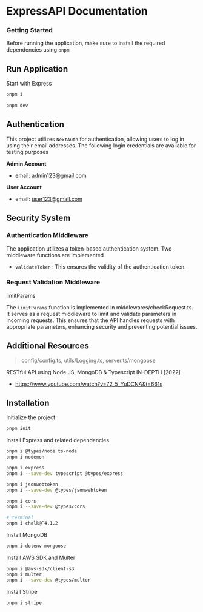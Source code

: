 # ExpressAPI Documentation

### Getting Started

Before running the application, make sure to install the required dependencies using `pnpm`

## Run Application 

Start with Express
```bash
pnpm i

pnpm dev
```

## Authentication

This project utilizes `NextAuth` for authentication, allowing users to log in using their email addresses. The following login credentials are available for testing purposes

**Admin Account**
- email: admin123@gmail.com

**User Account**
- email: user123@gmail.com

## Security System

### Authentication Middleware

The application utilizes a token-based authentication system. Two middleware functions are implemented

- `validateToken:` This ensures the validity of the authentication token.
<!-- - `adminAccess:` Grants access to admin functionalities. -->
<!-- - `userAccess:` Grants access to user functionalities. -->

### Request Validation Middleware

limitParams

The `limitParams` function is implemented in middlewares/checkRequest.ts. It serves as a request middleware to limit and validate parameters in incoming requests. This ensures that the API handles requests with appropriate parameters, enhancing security and preventing potential issues.

## Additional Resources

> config/config.ts, utils/Logging.ts, server.ts/mongoose

RESTful API using Node JS, MongoDB & Typescript IN-DEPTH [2022] 
- https://www.youtube.com/watch?v=72_5_YuDCNA&t=661s

## Installation

Initialize the project
```bash
pnpm init 
```

Install Express and related dependencies
```bash
pnpm i @types/node ts-node
pnpm i nodemon 

pnpm i express
pnpm i --save-dev typescript @types/express

pnpm i jsonwebtoken
pnpm i --save-dev @types/jsonwebtoken

pnpm i cors
pnpm i --save-dev @types/cors

# terminal
pnpm i chalk@^4.1.2
```

Install MongoDB 
```bash
pnpm i dotenv mongoose
```

Install AWS SDK and Multer
```bash
pnpm i @aws-sdk/client-s3 
pnpm i multer 
pnpm i --save-dev @types/multer 
```

Install Stripe
```bash
pnpm i stripe
```
